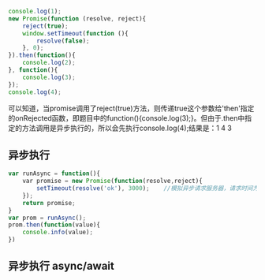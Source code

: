 ```javascript
console.log(1);
new Promise(function (resolve, reject){
    reject(true);
    window.setTimeout(function (){
        resolve(false);
    }, 0);
}).then(function(){
    console.log(2);
}, function(){
    console.log(3);
});
console.log(4);
```
可以知道，当promise调用了reject(true)方法，则传递true这个参数给'then'指定的onRejected函数，即题目中的function(){console.log(3);}。但由于.then中指定的方法调用是异步执行的，所以会先执行console.log(4);结果是：1 4 3
## 异步执行
```javascript
var runAsync = function(){
    var promise = new Promise(function(resolve,reject){
        setTimeout(resolve('ok'), 3000);    //模拟异步请求服务器，请求时间为3s
    });
    return promise;
}
var prom = runAsync();
prom.then(function(value){
    console.info(value);
})
```
## 异步执行 async/await


